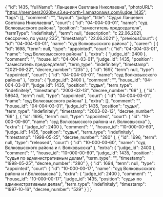 {
    "id": 1435,
    "fullName": "Ланцевич Светлана Николаевна",
    "photoURL": "https://members2020by.s3.eu-north-1.amazonaws.com/judge_1435",
    "tags": [],
    "comment": "",
    "layout": "judge",
    "title": "Судья Ланцевич Светлана Николаевна",
    "court": {
        "id": "04-004-03-01",
        "name": "суд Волковысского района",
        "position": "заместитель председателя",
        "termType": "indefinitely",
        "term": null,
        "description": "c 22.06.2021, бессрочно, по указу 235",
        "timestamp": "22.06.2021"
    },
    "previousCourt": {
        "id": "04-004-03-01",
        "name": "суд Волковысского района"
    },
    "career": [
        {
            "id": 1698,
            "term": null,
            "type": "appointed",
            "court": {
                "id": "04-004-03-01",
                "name": "суд Волковысского района"
            },
            "extra": {
                "judge_id": 2400
            },
            "comment": "",
            "house_id": "04-004-03-01",
            "judge_id": 1435,
            "position": "заместитель председателя",
            "term_type": "indefinitely",
            "timestamp": "2021-06-22",
            "decree_number": "235"
        },
        {
            "id": 1697,
            "term": null,
            "type": "appointed",
            "court": {
                "id": "04-004-03-01",
                "name": "суд Волковысского района"
            },
            "extra": {
                "judge_id": 2400
            },
            "comment": "",
            "house_id": "04-004-03-01",
            "judge_id": 1435,
            "position": "судья",
            "term_type": "indefinitely",
            "timestamp": "2003-02-13",
            "decree_number": "69"
        },
        {
            "id": 58643,
            "term": null,
            "type": "appointed",
            "court": {
                "id": "04-004-03-01",
                "name": "суд Волковысского района"
            },
            "extra": [],
            "comment": "",
            "house_id": "04-004-03-01",
            "judge_id": 1435,
            "position": "судья",
            "term_type": "indefinitely",
            "timestamp": "2003-02-13",
            "decree_number": "69"
        },
        {
            "id": 1695,
            "term": null,
            "type": "appointed",
            "court": {
                "id": "10-000-00-60",
                "name": "суд Волковысского района и г. Волковысска"
            },
            "extra": {
                "judge_id": 2400
            },
            "comment": "",
            "house_id": "10-000-00-60",
            "judge_id": 1435,
            "position": "судья",
            "term_type": "indefinitely",
            "timestamp": "1998-05-25",
            "decree_number": "280"
        },
        {
            "id": 1696,
            "term": null,
            "type": "released",
            "court": {
                "id": "10-000-00-60",
                "name": "суд Волковысского района и г. Волковысска"
            },
            "extra": {
                "judge_id": 2400
            },
            "comment": "",
            "house_id": "10-000-00-60",
            "judge_id": 1435,
            "position": "судья по административным делам",
            "term_type": "",
            "timestamp": "1998-05-25",
            "decree_number": "280"
        },
        {
            "id": 1694,
            "term": null,
            "type": "appointed",
            "court": {
                "id": "10-000-00-17",
                "name": "суд Волковысского района и г.Волковысска"
            },
            "extra": {
                "judge_id": 2400
            },
            "comment": "",
            "house_id": "10-000-00-17",
            "judge_id": 1435,
            "position": "судья по административным делам",
            "term_type": "indefinitely",
            "timestamp": "1997-10-16",
            "decree_number": "529"
        }
    ]
}